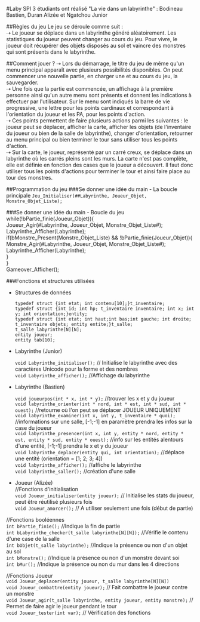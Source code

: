 #Laby SPI
3 étudiants ont réalisé "La vie dans un labyrinthe" : Bodineau Bastien, Duran Alizée et Ngatchou Junior  

##Règles du jeu
Le jeu se déroule comme suit :  
⇢ Le joueur se déplace dans un labyrinthe généré aléatoirement. Les statistiques du joueur peuvent changer au cours du jeu. Pour vivre, le joueur doit récupérer des objets disposés au sol et vaincre des monstres qui sont présents dans le labyrinthe.

##Comment jouer ?
⇢ Lors du démarrage, le titre du jeu de même qu'un menu principal apparaît avec plusieurs possibilités disponibles. On peut commencer une nouvelle partie, en charger une et au cours du jeu, la sauvegarder.  
⇢ Une fois que la partie est commencée, un affichage à la première personne ainsi qu'un autre menu sont présents et donnent les indications à effectuer par l'utilisateur. Sur le menu sont indiqués la barre de vie progressive, une lettre pour les points cardinaux et correspondant à l'orientation du joueur et les PA, pour les points d'action.  
⇢ Ces points permettent de faire plusieurs actions parmi les suivantes : le joueur peut se déplacer, afficher la carte, afficher les objets (de l'inventaire du joueur ou bien de la salle de labyrinthe), changer d'orientation, retourner au menu principal ou bien terminer le tour sans utiliser tous les points d'action.  
⇢ Sur la carte, le joueur, représenté par un carré creux, se déplace dans un labyrinthe où les carrés pleins sont les murs. La carte n'est pas complète, elle est définie en fonction des cases que le joueur a découvert. Il faut donc utiliser tous les points d'actions pour terminer le tour et ainsi faire place au tour des monstres.  

##Programmation du jeu
###Se donner une idée du main - La boucle principale
`Jeu_Initialiser(##Labyrinthe, Joueur_Objet, Monstre_Objet_Liste);`  

###Se donner une idée du main - Boucle du jeu  
	while(!bPartie_finie(Joueur_Objet)){  
		Joueur_Agir(#Labyrinthe, Joueur_Objet, Monstre_Objet_Liste#);  
		Labyrinthe_Afficher(Labyrinthe);  
		if(bMonstre_Present(Monstre_Objet_Liste) && !bPartie_finie(Joueur_Objet)){  
    		Monstre_Agir(#Labyrinthe, Joueur_Objet, Monstre_Objet_Liste#);  
    		Labyrinthe_Afficher(Labyrinthe);  
  		}  
	}  
	Gameover_Afficher();  

###Fonctions et structures utilisées

* Structures de données  

	`typedef struct {int etat; int contenu[10];}t_inventaire;`  
	`typedef struct {int id; int hp; t_inventaire inventaire; int x; int y; int orientation;}entity;`  
	`typedef struct {int etat; int haut;int bas;int gauche; int droite; t_inventaire objets; entity entite;}t_salle;`  
    	`t_salle labyrinthe[N][N];`  
   	 `entity joueur;`  
    	`entity tab[10];`  

* Labyrinthe (Junior)  

	`void Labyrinthe_initialiser();` // Initialise le labyrinthe avec des caractères Unicode pour la forme et des nombres  
	`void Labyrinthe_afficher();` //Affichage du labyrinthe  

* Labyrinthe (Bastien)  

	`void joueurpos(int * x, int * y);` //trouver les x et y du joueur  
	`void labyrinthe_orienter(int * nord, int * est, int * sud, int * ouest);` //retourne où l'on peut se déplacer JOUEUR UNIQUEMENT  
	`void labyrinthe_examiner(int x, int y, t_inventaire * quoi);` //informations sur une salle, [-1;-1] en paramètre prendra les infos sur la case du joueur  
	`void labyrinthe_presencer(int x, int y, entity * nord, entity * est, entity * sud, entity * ouest);` //info sur les entités alentours d'une entité, [-1;-1] prendra le x et y du joueur  
	`void labyrinthe_deplacer(entity qui, int orientation);` //déplace une entité (orientation = [1; 2; 3; 4])  
	`void labyrinthe_afficher();` //affiche le labyrinthe  
	`void labyrinthe_saller();` //création d'une salle  
	
* Joueur (Alizée)  
//Fonctions d'initialisation  
	`void Joueur_initialiser(entity joueur);` // Initialise les stats du joueur, peut être réutilisé plusieurs fois  
	`void Joueur_amorcer();` // A utiliser seulement une fois (début de partie)  

//Fonctions booléennes  
	`int bPartie_finie();` //Indique la fin de partie  
	`int bLabyrinthe_checker(t_salle labyrinthe[N][N]);` //Vérifie le contenu d'une case de la salle  
	`int bObjet(t_salle labyrinthe);` //Indique la présence ou non d'un objet au sol  
	`int bMonstre();` //Indique la présence ou non d'un monstre devant soi  
	`int bMur();` //Indique la présence ou non du mur dans les 4 directions  

//Fonctions Joueur  
	`void Joueur_deplacer(entity joueur, t_salle labyrinthe[N][N])`  
	`void Joueur_combattre(entity joueur);` // Fait combattre le joueur contre un monstre  
	`void Joueur_agir(t_salle labyrinthe, entity joueur, entity monstre);` // Permet de faire agir le joueur pendant le tour  
	`void Joueur_tester(int var);` // Vérification des fonctions  

